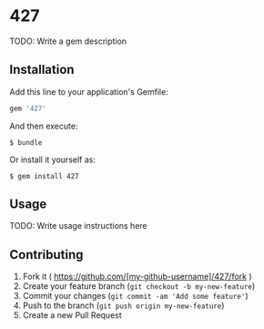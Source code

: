 # 427

TODO: Write a gem description

## Installation

Add this line to your application's Gemfile:

```ruby
gem '427'
```

And then execute:

    $ bundle

Or install it yourself as:

    $ gem install 427

## Usage

TODO: Write usage instructions here

## Contributing

1. Fork it ( https://github.com/[my-github-username]/427/fork )
2. Create your feature branch (`git checkout -b my-new-feature`)
3. Commit your changes (`git commit -am 'Add some feature'`)
4. Push to the branch (`git push origin my-new-feature`)
5. Create a new Pull Request
